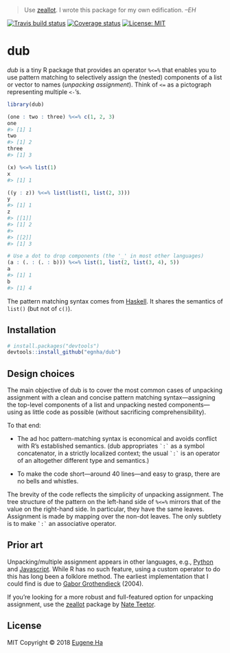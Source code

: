 
<!-- README.md is generated from README.Rmd. Please edit that file -->

> Use [zeallot](https://github.com/nteetor/zeallot). I wrote this
> package for my own edification. *–EH*

[![Travis build
status](https://travis-ci.org/egnha/dub.svg?branch=master)](https://travis-ci.org/egnha/dub)
[![Coverage
status](https://codecov.io/gh/egnha/dub/branch/master/graph/badge.svg)](https://codecov.io/github/egnha/dub?branch=master)
[![License:
MIT](https://img.shields.io/badge/License-MIT-yellow.svg)](https://opensource.org/licenses/MIT)

# dub

*dub* is a tiny R package that provides an operator `%<=%` that enables
you to use pattern matching to selectively assign the (nested)
components of a list or vector to names (*unpacking assignment*). Think
of `<=` as a pictograph representing multiple `<-`’s.

``` r
library(dub)

(one : two : three) %<=% c(1, 2, 3)
one
#> [1] 1
two
#> [1] 2
three
#> [1] 3

(x) %<=% list(1)
x
#> [1] 1

((y : z)) %<=% list(list(1, list(2, 3)))
y
#> [1] 1
z
#> [[1]]
#> [1] 2
#> 
#> [[2]]
#> [1] 3

# Use a dot to drop components (the '_' in most other languages)
(a : (. : (. : b))) %<=% list(1, list(2, list(3, 4), 5))
a
#> [1] 1
b
#> [1] 4
```

The pattern matching syntax comes from
[Haskell](https://en.wikibooks.org/wiki/Haskell/Pattern_matching). It
shares the semantics of `list()` (but not of `c()`).

## Installation

``` r
# install.packages("devtools")
devtools::install_github("egnha/dub")
```

## Design choices

The main objective of dub is to cover the most common cases of unpacking
assignment with a clean and concise pattern matching syntax—assigning
the top-level components of a list and unpacking nested components—using
as little code as possible (without sacrificing comprehensibility).

To that end:

  - The ad hoc pattern-matching syntax is economical and avoids conflict
    with R’s established semantics. (dub appropriates `` `:` `` as a
    symbol concatenator, in a strictly localized context; the usual
    `` `:` `` is an operator of an altogether different type and
    semantics.)

  - To make the code short—around 40 lines—and easy to grasp, there are
    no bells and whistles.

The brevity of the code reflects the simplicity of unpacking assignment.
The tree structure of the pattern on the left-hand side of `%<=%`
mirrors that of the value on the right-hand side. In particular, they
have the same leaves. Assignment is made by mapping over the non-dot
leaves. The only subtlety is to make `` `:` `` an associative operator.

## Prior art

Unpacking/multiple assignment appears in other languages, e.g.,
[Python](https://docs.python.org/3/tutorial/datastructures.html#tuples-and-sequences)
and
[Javascript](https://developer.mozilla.org/en-US/docs/Web/JavaScript/Reference/Operators/Destructuring_assignment).
While R has no such feature, using a custom operator to do this has long
been a folklore method. The earliest implementation that I could find is
due to [Gabor
Grothendieck](https://stat.ethz.ch/pipermail/r-help/2004-June/053343.html)
(2004).

If you’re looking for a more robust and full-featured option for
unpacking assignment, use the
[zeallot](https://github.com/nteetor/zeallot) package by [Nate
Teetor](https://github.com/nteetor).

## License

MIT Copyright © 2018 [Eugene Ha](https://github.com/egnha)
